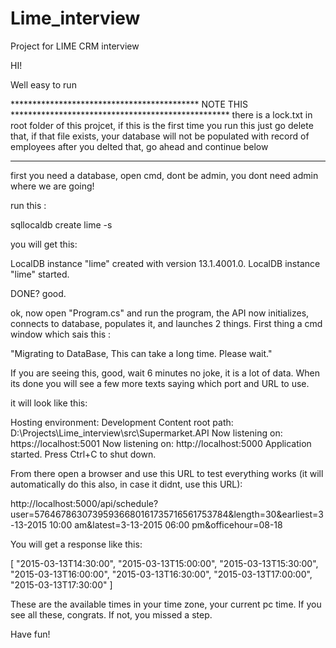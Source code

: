 # Lime_interview
Project for LIME CRM interview


HI!

Well easy to run

******************************************* NOTE THIS **************************************************
there is a lock.txt in root folder of this projcet, if this is the first time you run this
just go delete that, if that file exists, your database will not be populated with record of employees
after you delted that, go ahead and continue below
********************************************************************************************************


first you need a database, open cmd, dont be admin, you dont need admin where we are going!

run this :

sqllocaldb create lime -s

you will get this: 

LocalDB instance "lime" created with version 13.1.4001.0.
LocalDB instance "lime" started.


DONE? good.


ok, now open "Program.cs" and run the program, the API now initializes, connects to database, 
populates it, and launches 2 things. First thing a cmd window which sais this :

"Migrating to DataBase, This can take a long time. Please wait."

If you are seeing this, good, wait 6 minutes no joke, it is a lot of data. When its done you will see a few more texts
saying which port and URL to use. 

it will look like this:

Hosting environment: Development
Content root path: D:\Projects\Lime_interview\src\Supermarket.API
Now listening on: https://localhost:5001
Now listening on: http://localhost:5000
Application started. Press Ctrl+C to shut down.

From there open a browser and use this URL to test everything works (it will automatically do this also, in case it didnt, use this URL):

http://localhost:5000/api/schedule?user=57646786307395936680161735716561753784&length=30&earliest=3-13-2015 10:00 am&latest=3-13-2015 06:00 pm&officehour=08-18

You will get a response like this:

[
    "2015-03-13T14:30:00",
    "2015-03-13T15:00:00",
    "2015-03-13T15:30:00",
    "2015-03-13T16:00:00",
    "2015-03-13T16:30:00",
    "2015-03-13T17:00:00",
    "2015-03-13T17:30:00"
]

These are the available times in your time zone, your current pc time. If you see all these, congrats. If not, you missed a step.

Have fun!
